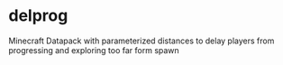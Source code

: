 # delprog
Minecraft Datapack with parameterized distances to delay players from progressing and exploring too far form spawn
